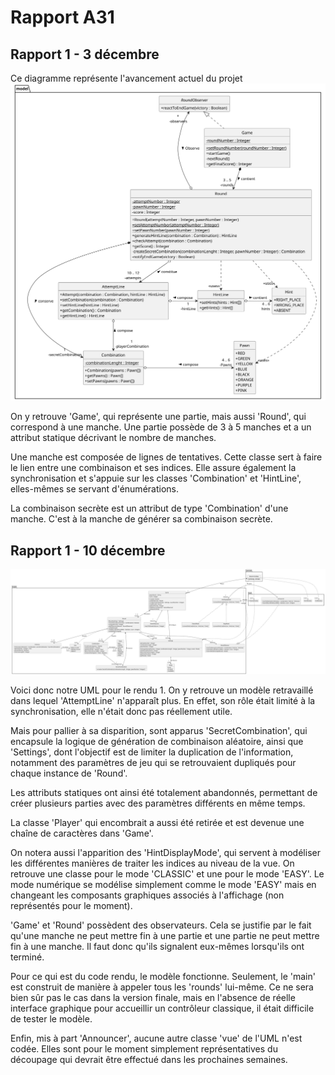 # Rapport A31

## Rapport 1 - 3 décembre

Ce diagramme représente l'avancement actuel du projet
![](image_rapport/image_rapport_3decembre.svg)

On y retrouve 'Game', qui représente une partie, mais aussi 'Round', qui correspond à une manche. 
Une partie possède de 3 à 5 manches et a un attribut statique décrivant le nombre de manches.

Une manche est composée de lignes de tentatives. Cette classe sert à faire le lien entre une combinaison et ses indices. 
Elle assure également la synchronisation et s'appuie sur les classes 'Combination' et 'HintLine', 
elles-mêmes se servant d'énumérations.

La combinaison secrète est un attribut de type 'Combination' d'une manche. C'est à la manche de générer sa combinaison secrète.

## Rapport 1 - 10 décembre
![](image_rapport/image_rapport_10decembre.svg)

Voici donc notre UML pour le rendu 1. On y retrouve un modèle retravaillé dans lequel 'AttemptLine' n'apparaît plus. 
En effet, son rôle était limité à la synchronisation, elle n'était donc pas réellement utile.

Mais pour pallier à sa disparition, sont apparus 'SecretCombination', qui encapsule la logique de génération de combinaison aléatoire, ainsi que 'Settings', dont l'objectif est de limiter la duplication de l'information, 
notamment des paramètres de jeu qui se retrouvaient dupliqués pour chaque instance de 'Round'.

Les attributs statiques ont ainsi été totalement abandonnés, permettant de créer plusieurs parties avec des paramètres différents en même temps.

La classe 'Player' qui encombrait a aussi été retirée et est devenue une chaîne de caractères dans 'Game'.

On notera aussi l'apparition des 'HintDisplayMode', qui servent à modéliser les différentes manières 
de traiter les indices au niveau de la vue. On retrouve une classe pour le mode 'CLASSIC' et une pour le mode 'EASY'. 
Le mode numérique se modélise simplement comme le mode 'EASY' mais en changeant 
les composants graphiques associés à l'affichage (non représentés pour le moment).

'Game' et 'Round' possèdent des observateurs. Cela se justifie par le fait qu'une manche ne peut mettre fin à une partie 
et une partie ne peut mettre fin à une manche. Il faut donc qu'ils signalent eux-mêmes lorsqu'ils ont terminé.

Pour ce qui est du code rendu, le modèle fonctionne. Seulement, le 'main' est construit de manière à appeler tous les 'rounds' lui-même. Ce ne sera bien sûr pas le cas dans la version finale, mais en l'absence de réelle interface graphique pour accueillir un contrôleur classique, il était difficile de tester le modèle.

Enfin, mis à part 'Announcer', aucune autre classe 'vue' de l'UML n'est codée. 
Elles sont pour le moment simplement représentatives du découpage qui devrait être effectué dans les prochaines semaines.
